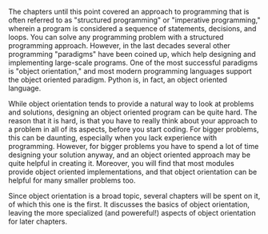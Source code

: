 The chapters until this point covered an approach to programming that is
often referred to as "structured programming" or "imperative
programming," wherein a program is considered a sequence of statements,
decisions, and loops. You can solve any programming problem with a
structured programming approach. However, in the last decades several
other programming "paradigms" have been coined up, which help designing
and implementing large-scale programs. One of the most successful
paradigms is "object orientation," and most modern programming languages
support the object oriented paradigm. Python is, in fact, an object
oriented language.

While object orientation tends to provide a natural way to look at
problems and solutions, designing an object oriented program can be
quite hard. The reason that it is hard, is that you have to really think
about your approach to a problem in all of its aspects, before you start
coding. For bigger problems, this can be daunting, especially when you
lack experience with programming. However, for bigger problems you have
to spend a lot of time designing your solution anyway, and an object
oriented approach may be quite helpful in creating it. Moreover, you
will find that most modules provide object oriented implementations, and
that object orientation can be helpful for many smaller problems too.

Since object orientation is a broad topic, several chapters will be
spent on it, of which this one is the first. It discusses the basics of
object orientation, leaving the more specialized (and powereful!)
aspects of object orientation for later chapters.
